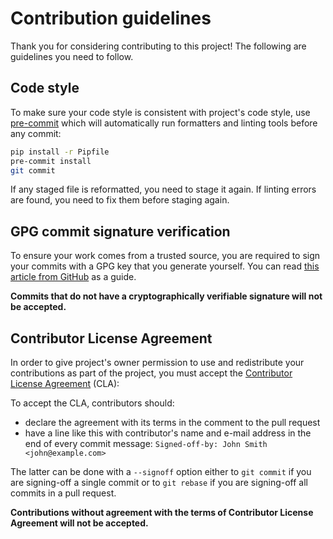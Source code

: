 # Contribution guidelines
Thank you for considering contributing to this project! The following are guidelines you need to follow.

## Code style
To make sure your code style is consistent with project's code style, use [pre-commit](https://pre-commit.com/) which will automatically run formatters and linting tools before any commit:
```bash
pip install -r Pipfile
pre-commit install
git commit
```
If any staged file is reformatted, you need to stage it again. If linting errors are found, you need to fix them before staging again.

## GPG commit signature verification
To ensure your work comes from a trusted source, you are required to sign your commits with a GPG key that you generate yourself. You can read [this article from GitHub](https://help.github.com/articles/signing-commits/) as a guide.

**Commits that do not have a cryptographically verifiable signature will not be accepted.**

## Contributor License Agreement
In order to give project's owner permission to use and redistribute your contributions as part of the project, you must accept the [Contributor License Agreement](https://github.com/fincubator/control_center/blob/master/CLA.md) (CLA):

To accept the CLA, contributors should:

  - declare the agreement with its terms in the comment to the pull request
  - have a line like this with contributor's name and e-mail address in the end of every commit message:
    ```Signed-off-by: John Smith <john@example.com>```

The latter can be done with a ```--signoff``` option either to ```git commit``` if you are signing-off a single commit or to ```git rebase``` if you are signing-off all commits in a pull request.

**Contributions without agreement with the terms of Contributor License Agreement will not be accepted.**

